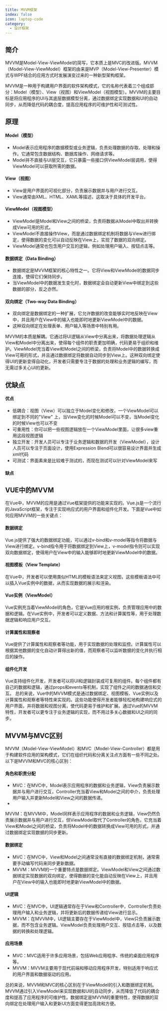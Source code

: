 ```yaml
---
title: MVVM框架
index: false
icon: laptop-code
category:
  - 设计框架
---
```


## 简介

MVVM是Model-View-ViewModel的简写，它本质上是MVC的改进版。MVVM（Model-View-ViewModel）框架的由来是MVP（Model-View-Presenter）模式与WPF结合的应用方式时发展演变过来的一种新型架构框架。

MVVM是一种用于构建用户界面的软件架构模式，它的名称代表着三个组成部分：Model（模型）、View（视图）和ViewModel（视图模型）。MVVM的主要目标是将应用程序的UI与其底层数据模型分离，通过数据绑定实现数据和UI的自动同步，从而降低代码的耦合度，提高应用程序的可维护性和可测试性。

## 原理

#### Model（模型）

* Model表示应用程序的数据模型或业务逻辑，负责处理数据的存取、处理和操作。它通常包含数据结构、数据库操作、网络请求等。
* Model并不直接与UI层交互，它只暴露一些接口供ViewModel层调用，使得ViewModel可以获取所需的数据。

#### View（视图）

* View是用户界面的可视化部分，负责展示数据并与用户进行交互。
* View通常由XML、HTML、XAML等描述，这取决于具体的开发平台。

#### ViewModel（视图模型）

* ViewModel是Model和View之间的桥梁，负责将数据从Model中取出并转换成View可用的形式。
* ViewModel不直接操作View，而是通过数据绑定机制将数据与View进行绑定，使得数据的变化可以自动反映在View上，实现了数据的双向绑定。
* ViewModel通常也包含用户交互的逻辑，例如处理用户输入、按钮点击等。

#### 数据绑定（Data Binding）

* 数据绑定是MVVM框架的核心特性之一。它将View和ViewModel的数据同步连接，使得它们保持同步。
* 当ViewModel中的数据发生变化时，数据绑定会自动更新View中绑定到这些数据的部分，反之亦然。

#### 双向绑定（Two-way Data Binding）

* 双向绑定是数据绑定的一种扩展，它允许数据的改变能够实时地反映在View中，并且用户在View中的输入也能即时地更新ViewModel中的数据。
* 这种双向绑定在处理表单、用户输入等场景中特别有用。

MVVM的本质是解耦。它通过将UI逻辑从View中分离出来，将数据处理逻辑从View和Model中分离出来，使得每个组件的职责更加明确，代码更易于组织和维护。ViewModel充当着View和Model之间的桥梁，负责将Model中的数据转换成View可用的形式，并且通过数据绑定将数据自动同步到View上。这种双向绑定使得UI的更新变得自动化，开发者只需要专注于数据的处理和业务逻辑的编写，而无需过多关心UI的更新。

## 优缺点

#### 优点

* 低耦合：视图（View）可以独立于Model变化和修改，一个ViewModel可以绑定到不同的"View"
  上，当View变化的时候Model可以不变，当Model变化的时候View也可以不变
* 可重用性：你可以把一些视图逻辑放在一个ViewModel里面，让很多view重用这段视图逻辑
* 独立开发：开发人员可以专注于业务逻辑和数据的开发（ViewModel），设计人员可以专注于页面设计，使用Expression
  Blend可以很容易设计界面并生成xml代码
* 可测试：界面素来是比较难于测试的，而现在测试可以针对ViewModel来写

#### 缺点

## VUE中的MVVM

在Vue中，MVVM的应用是通过Vue框架提供的功能来实现的。Vue.js是一个流行的JavaScript框架，专注于实现响应式的用户界面和组件化开发。下面是Vue中如何应用MVVM的一些关键点：

#### 数据绑定

Vue.js提供了强大的数据绑定功能，可以通过v-bind和v-model等指令将数据与View进行绑定。v-bind指令用于将数据绑定到View上，v-model指令则可以实现双向数据绑定，使得用户在View中的输入能够即时地更新ViewModel中的数据。

#### 视图模板（View Template）

在Vue中，开发者可以使用类似HTML的模板语法来定义视图，这些模板语法中可以插入Vue实例中的数据，从而实现数据的展示和渲染。

#### Vue实例（ViewModel）

Vue实例充当着ViewModel的角色，它是Vue应用的根实例，负责管理应用中的数据和逻辑。在Vue实例中，开发者可以定义数据、方法和计算属性等，用于处理数据逻辑和响应用户交互。

#### 计算属性和观察者

Vue提供了计算属性和观察者等功能，用于实现数据的处理和监控。计算属性可以根据其他数据的变化自动计算得出新的值，而观察者可以监听数据的变化并执行相应的操作。

#### 组件化开发

Vue支持组件化开发，开发者可以将UI和逻辑封装成可复用的组件。每个组件都有自己的数据和逻辑，通过props和events等机制，实现了组件之间的数据通信和交互。
总的来说，Vue中的MVVM模式是通过数据绑定、视图模板、Vue实例以及计算属性和观察者等特性来实现的。这些功能使得开发者能够轻松地构建响应式的用户界面，并将数据和视图分离，使代码更易于维护和扩展。通过Vue的MVVM特性，开发者可以更专注于业务逻辑的实现，而不用过多关心数据和UI之间的同步。

## MVVM与MVC区别

MVVM（Model-View-ViewModel）和MVC（Model-View-Controller）都是用于构建软件应用的架构模式，它们在组织代码和分离关注点方面有一些不同之处。以下是MVVM和MVC的核心区别：

#### 角色和职责分配

* MVC：在MVC中，Model表示应用程序的数据和业务逻辑，View负责展示数据并与用户进行交互，Controller充当着View和Model之间的中介，负责处理用户输入并更新Model和View之间的数据传递。
*
MVVM：在MVVM中，Model同样表示应用程序的数据和业务逻辑，View仍然负责展示数据并与用户进行交互，但ViewModel取代了Controller的角色，它充当着View和Model之间的桥梁，负责将Model中的数据转换成View可用的形式，并通过数据绑定实现数据的同步更新。

#### 数据绑定

* MVC：在MVC中，View和Model之间通常没有直接的数据绑定机制，通常需要手动编写代码来同步更新数据。
* MVVM：MVVM的一个重要特点是数据绑定。ViewModel和View之间通过数据绑定实现数据的双向绑定，使得数据的变化能自动反映在View上，并且用户在View中的输入也能即时地更新ViewModel中的数据。

#### UI逻辑

* MVC：在MVC中，UI逻辑通常存在于View和Controller中，Controller负责处理用户输入和业务逻辑，并将更新后的数据传递给View进行显示。
* MVVM：在MVVM中，UI逻辑主要存在于ViewModel中，View只负责展示数据，而不包含业务逻辑。ViewModel负责处理用户交互、按钮点击等，以及数据的转换和处理逻辑。

#### 应用场景

* MVC：MVC适用于许多应用场景，包括Web应用程序、传统的桌面应用程序等。
* MVVM：MVVM主要用于现代前端和移动应用程序开发，特别适用于响应式的用户界面和数据驱动的应用。

总的来说，MVVM和MVC的核心区别在于ViewModel的引入和数据绑定机制。MVVM通过引入ViewModel来实现数据和UI的自动同步，从而降低了代码的耦合度和提高了应用程序的可维护性。数据绑定是MVVM的重要特性，使得数据的双向绑定在处理用户输入和更新UI方面变得更加高效和方便。



